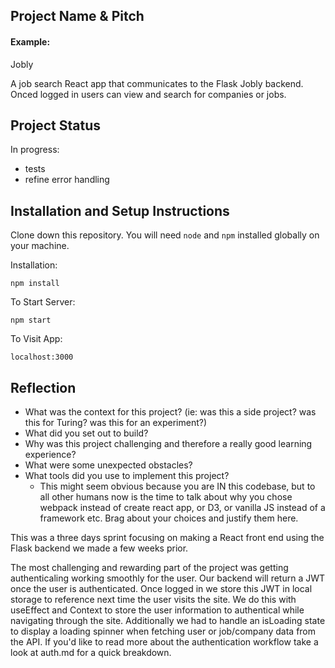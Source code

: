 ## Project Name & Pitch

#### Example:

Jobly

A job search React app that communicates to the Flask Jobly backend. Onced logged in users can view and search for companies or jobs.

## Project Status
In progress:
- tests
- refine error handling

## Installation and Setup Instructions

Clone down this repository. You will need `node` and `npm` installed globally on your machine.

Installation:

`npm install`

To Start Server:

`npm start`

To Visit App:

`localhost:3000`

## Reflection

  - What was the context for this project? (ie: was this a side project? was this for Turing? was this for an experiment?)
  - What did you set out to build?
  - Why was this project challenging and therefore a really good learning experience?
  - What were some unexpected obstacles?
  - What tools did you use to implement this project?
      - This might seem obvious because you are IN this codebase, but to all other humans now is the time to talk about why you chose webpack instead of create react app, or D3, or vanilla JS instead of a framework etc. Brag about your choices and justify them here.

This was a three days sprint focusing on making a React front end using the Flask backend we made a few weeks prior.

The most challenging and rewarding part of the project was getting authenticaling working smoothly for the user. Our backend will return a JWT once the user is authenticated. Once logged in we store this JWT in local storage to reference next time the user visits the site. We do this with useEffect and Context to store the user information to authentical while navigating through the site. Additionally we had to handle an isLoading state to display a loading spinner when fetching user or job/company data from the API. If you'd like to read more about the authentication workflow take a look at auth.md for a quick breakdown.
